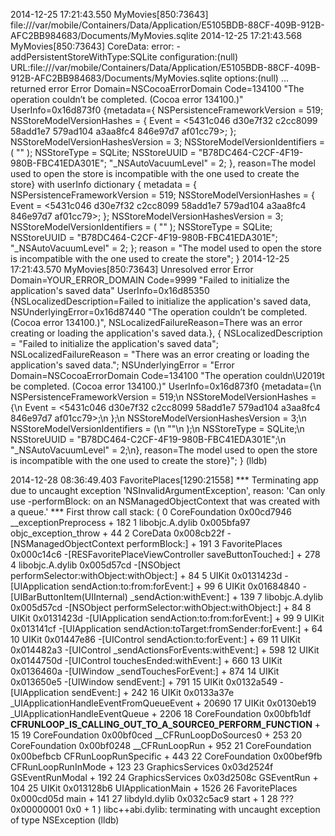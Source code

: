 2014-12-25 17:21:43.550 MyMovies[850:73643] file:///var/mobile/Containers/Data/Application/E5105BDB-88CF-409B-912B-AFC2BB984683/Documents/MyMovies.sqlite
2014-12-25 17:21:43.568 MyMovies[850:73643] CoreData: error: -addPersistentStoreWithType:SQLite configuration:(null) URL:file:///var/mobile/Containers/Data/Application/E5105BDB-88CF-409B-912B-AFC2BB984683/Documents/MyMovies.sqlite options:(null) ... returned error Error Domain=NSCocoaErrorDomain Code=134100 "The operation couldn’t be completed. (Cocoa error 134100.)" UserInfo=0x16d873f0 {metadata={
NSPersistenceFrameworkVersion = 519;
NSStoreModelVersionHashes =     {
Event = <5431c046 d30e7f32 c2cc8099 58add1e7 579ad104 a3aa8fc4 846e97d7 af01cc79>;
};
NSStoreModelVersionHashesVersion = 3;
NSStoreModelVersionIdentifiers =     (
""
);
NSStoreType = SQLite;
NSStoreUUID = "B78DC464-C2CF-4F19-980B-FBC41EDA301E";
"_NSAutoVacuumLevel" = 2;
}, reason=The model used to open the store is incompatible with the one used to create the store} with userInfo dictionary {
metadata =     {
NSPersistenceFrameworkVersion = 519;
NSStoreModelVersionHashes =         {
Event = <5431c046 d30e7f32 c2cc8099 58add1e7 579ad104 a3aa8fc4 846e97d7 af01cc79>;
};
NSStoreModelVersionHashesVersion = 3;
NSStoreModelVersionIdentifiers =         (
""
);
NSStoreType = SQLite;
NSStoreUUID = "B78DC464-C2CF-4F19-980B-FBC41EDA301E";
"_NSAutoVacuumLevel" = 2;
};
reason = "The model used to open the store is incompatible with the one used to create the store";
}
2014-12-25 17:21:43.570 MyMovies[850:73643] Unresolved error Error Domain=YOUR_ERROR_DOMAIN Code=9999 "Failed to initialize the application's saved data" UserInfo=0x16d85350 {NSLocalizedDescription=Failed to initialize the application's saved data, NSUnderlyingError=0x16d87440 "The operation couldn’t be completed. (Cocoa error 134100.)", NSLocalizedFailureReason=There was an error creating or loading the application's saved data.}, {
NSLocalizedDescription = "Failed to initialize the application's saved data";
NSLocalizedFailureReason = "There was an error creating or loading the application's saved data.";
NSUnderlyingError = "Error Domain=NSCocoaErrorDomain Code=134100 \"The operation couldn\U2019t be completed. (Cocoa error 134100.)\" UserInfo=0x16d873f0 {metadata={\n    NSPersistenceFrameworkVersion = 519;\n    NSStoreModelVersionHashes =     {\n        Event = <5431c046 d30e7f32 c2cc8099 58add1e7 579ad104 a3aa8fc4 846e97d7 af01cc79>;\n    };\n    NSStoreModelVersionHashesVersion = 3;\n    NSStoreModelVersionIdentifiers =     (\n        \"\"\n    );\n    NSStoreType = SQLite;\n    NSStoreUUID = \"B78DC464-C2CF-4F19-980B-FBC41EDA301E\";\n    \"_NSAutoVacuumLevel\" = 2;\n}, reason=The model used to open the store is incompatible with the one used to create the store}";
}
(lldb) 



2014-12-28 08:36:49.403 FavoritePlaces[1290:21558] *** Terminating app due to uncaught exception 'NSInvalidArgumentException', reason: 'Can only use -performBlock: on an NSManagedObjectContext that was created with a queue.'
*** First throw call stack:
(
0   CoreFoundation                      0x00cd7946 __exceptionPreprocess + 182
1   libobjc.A.dylib                     0x005bfa97 objc_exception_throw + 44
2   CoreData                            0x008cb22f -[NSManagedObjectContext performBlock:] + 191
3   FavoritePlaces                      0x000c14c6 -[RESFavoritePlaceViewController saveButtonTouched:] + 278
4   libobjc.A.dylib                     0x005d57cd -[NSObject performSelector:withObject:withObject:] + 84
5   UIKit                               0x0131423d -[UIApplication sendAction:to:from:forEvent:] + 99
6   UIKit                               0x01684840 -[UIBarButtonItem(UIInternal) _sendAction:withEvent:] + 139
7   libobjc.A.dylib                     0x005d57cd -[NSObject performSelector:withObject:withObject:] + 84
8   UIKit                               0x0131423d -[UIApplication sendAction:to:from:forEvent:] + 99
9   UIKit                               0x013141cf -[UIApplication sendAction:toTarget:fromSender:forEvent:] + 64
10  UIKit                               0x01447e86 -[UIControl sendAction:to:forEvent:] + 69
11  UIKit                               0x014482a3 -[UIControl _sendActionsForEvents:withEvent:] + 598
12  UIKit                               0x0144750d -[UIControl touchesEnded:withEvent:] + 660
13  UIKit                               0x0136460a -[UIWindow _sendTouchesForEvent:] + 874
14  UIKit                               0x013650e5 -[UIWindow sendEvent:] + 791
15  UIKit                               0x0132a549 -[UIApplication sendEvent:] + 242
16  UIKit                               0x0133a37e _UIApplicationHandleEventFromQueueEvent + 20690
17  UIKit                               0x0130eb19 _UIApplicationHandleEventQueue + 2206
18  CoreFoundation                      0x00bfb1df __CFRUNLOOP_IS_CALLING_OUT_TO_A_SOURCE0_PERFORM_FUNCTION__ + 15
19  CoreFoundation                      0x00bf0ced __CFRunLoopDoSources0 + 253
20  CoreFoundation                      0x00bf0248 __CFRunLoopRun + 952
21  CoreFoundation                      0x00befbcb CFRunLoopRunSpecific + 443
22  CoreFoundation                      0x00bef9fb CFRunLoopRunInMode + 123
23  GraphicsServices                    0x03d2524f GSEventRunModal + 192
24  GraphicsServices                    0x03d2508c GSEventRun + 104
25  UIKit                               0x013128b6 UIApplicationMain + 1526
26  FavoritePlaces                      0x000cd05d main + 141
27  libdyld.dylib                       0x032c5ac9 start + 1
28  ???                                 0x00000001 0x0 + 1
)
libc++abi.dylib: terminating with uncaught exception of type NSException
(lldb) 

